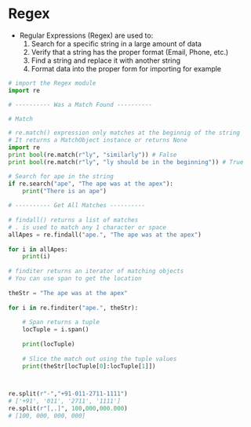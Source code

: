 # Regex
* Regular Expressions (Regex) are used to:
  1. Search for a specific string in a large amount of data
  2. Verify that a string has the proper format (Email, Phone, etc.)
  3. Find a string and replace it with another string
  4. Format data into the proper form for importing for example
```python
# import the Regex module
import re

# ---------- Was a Match Found ----------

# Match

# re.match() expression only matches at the beginnig of the string
# It returns a MatchObject instance or returns None
import re
print bool(re.match(r"ly", "similarly")) # False
print bool(re.match(r"ly", "ly should be in the beginning")) # True

# Search for ape in the string
if re.search("ape", "The ape was at the apex"):
    print("There is an ape")
 
# ---------- Get All Matches ----------
 
# findall() returns a list of matches
# . is used to match any 1 character or space
allApes = re.findall("ape.", "The ape was at the apex")
 
for i in allApes:
    print(i)
 
# finditer returns an iterator of matching objects
# You can use span to get the location
 
theStr = "The ape was at the apex"
 
for i in re.finditer("ape.", theStr):
 
    # Span returns a tuple
    locTuple = i.span()
 
    print(locTuple)
 
    # Slice the match out using the tuple values
    print(theStr[locTuple[0]:locTuple[1]])



re.split(r"-","+91-011-2711-1111")
# ['+91', '011', '2711', '1111']
re.split(r"[,.]", 100,000,000.000)
# [100, 000, 000, 000]
```

